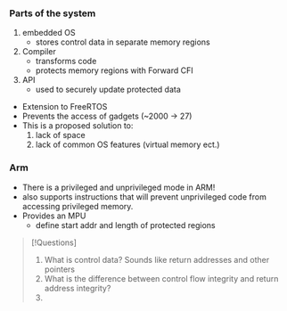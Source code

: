 ### Parts of the system
1. embedded OS
	- stores control data in separate memory regions
2. Compiler
	- transforms code
	- protects memory regions with Forward CFI
3. API
	- used to securely update protected data

- Extension to FreeRTOS
- Prevents the access of gadgets (~2000 -> 27)
- This is a proposed solution to:
	1. lack of space
	2. lack of common OS features (virtual memory ect.)

### Arm
- There is a privileged and unprivileged mode in ARM!
- also supports instructions that will prevent unprivileged code from accessing privileged memory.
- Provides an MPU
	- define start addr and length of protected regions


> [!Questions]
> 1. What is control data? Sounds like return addresses and other pointers
> 2. What is the difference between control flow integrity and return address integrity?
> 3. 